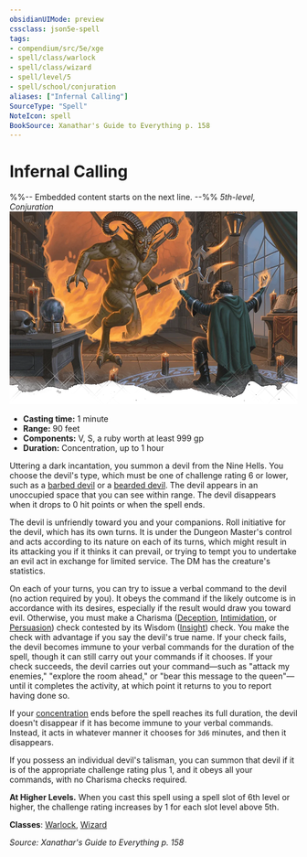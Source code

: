 ```yaml
---
obsidianUIMode: preview
cssclass: json5e-spell
tags:
- compendium/src/5e/xge
- spell/class/warlock
- spell/class/wizard
- spell/level/5
- spell/school/conjuration
aliases: ["Infernal Calling"]
SourceType: "Spell"
NoteIcon: spell
BookSource: Xanathar's Guide to Everything p. 158
---
```

# Infernal Calling
%%-- Embedded content starts on the next line. --%%
*5th-level, Conjuration*  
![](https://raw.githubusercontent.com/5etools-mirror-2/5etools-img/main/spells/XGE/Infernal%20Calling.webp#right)  

- **Casting time:** 1 minute
- **Range:** 90 feet
- **Components:** V, S, a ruby worth at least 999 gp
- **Duration:** Concentration, up to 1 hour

Uttering a dark incantation, you summon a devil from the Nine Hells. You choose the devil's type, which must be one of challenge rating 6 or lower, such as a [barbed devil](/2-Mechanics/CLI/bestiary/fiend/barbed-devil.md) or a [bearded devil](/2-Mechanics/CLI/bestiary/fiend/bearded-devil.md). The devil appears in an unoccupied space that you can see within range. The devil disappears when it drops to 0 hit points or when the spell ends.

The devil is unfriendly toward you and your companions. Roll initiative for the devil, which has its own turns. It is under the Dungeon Master's control and acts according to its nature on each of its turns, which might result in its attacking you if it thinks it can prevail, or trying to tempt you to undertake an evil act in exchange for limited service. The DM has the creature's statistics.

On each of your turns, you can try to issue a verbal command to the devil (no action required by you). It obeys the command if the likely outcome is in accordance with its desires, especially if the result would draw you toward evil. Otherwise, you must make a Charisma ([Deception](/2-Mechanics/CLI/rules/skills.md#Deception), [Intimidation](/2-Mechanics/CLI/rules/skills.md#Intimidation), or [Persuasion](/2-Mechanics/CLI/rules/skills.md#Persuasion)) check contested by its Wisdom ([Insight](/2-Mechanics/CLI/rules/skills.md#Insight)) check. You make the check with advantage if you say the devil's true name. If your check fails, the devil becomes immune to your verbal commands for the duration of the spell, though it can still carry out your commands if it chooses. If your check succeeds, the devil carries out your command—such as "attack my enemies," "explore the room ahead," or "bear this message to the queen"—until it completes the activity, at which point it returns to you to report having done so.

If your [concentration](/2-Mechanics/CLI/rules/conditions.md#concentration) ends before the spell reaches its full duration, the devil doesn't disappear if it has become immune to your verbal commands. Instead, it acts in whatever manner it chooses for `3d6` minutes, and then it disappears.

If you possess an individual devil's talisman, you can summon that devil if it is of the appropriate challenge rating plus 1, and it obeys all your commands, with no Charisma checks required.

**At Higher Levels.** When you cast this spell using a spell slot of 6th level or higher, the challenge rating increases by 1 for each slot level above 5th.

**Classes**: [Warlock](/2-Mechanics/CLI/classes/warlock.md), [Wizard](/2-Mechanics/CLI/classes/wizard.md)

*Source: Xanathar's Guide to Everything p. 158*